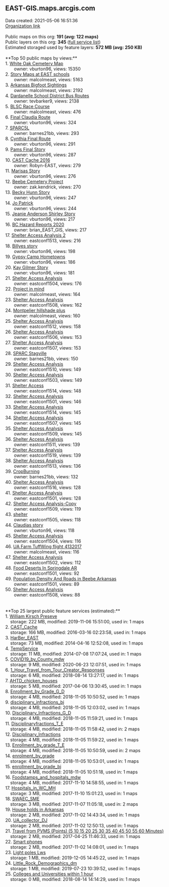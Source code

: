 <h2>EAST-GIS.maps.arcgis.com</h2> Data created: 2021-05-06 16:51:36 <br /><a target='new' href='https://EAST-GIS.maps.arcgis.com'>Organization link</a><br /><br />Public maps on this org: <b>191 (avg: 122 maps)</b><br />Public layers on this org: <b>345 </b>(<a target='new' href='https://services.arcgis.com/EIbKW3Nm8RCAgP3c/ArcGIS/rest/services'>full service list</a>)<br />Estimated storaged used by feature layers: <b>572 MB (avg: 250 KB)</b><br /><br />**Top 50 public maps by views:**<br />  1. <a target='new' href='https://www.arcgis.com/home/item.html?id=5dd0febc7aa14e159254e2011fc07dc6'>White Oak Cemetery Map</a> <br />  &nbsp;&nbsp;&nbsp;&nbsp; &nbsp;&nbsp;owner: vburton96, views: 15350<br />  2. <a target='new' href='https://www.arcgis.com/home/item.html?id=954bb39489de4423886371b40c575db3'>Story Maps at EAST schools</a> <br />  &nbsp;&nbsp;&nbsp;&nbsp; &nbsp;&nbsp;owner: malcolmeast, views: 5163<br />  3. <a target='new' href='https://www.arcgis.com/home/item.html?id=39f8de112eff4cc090518afb2cbdfc0d'>Arkansas Bigfoot Sightings</a> <br />  &nbsp;&nbsp;&nbsp;&nbsp; &nbsp;&nbsp;owner: malcolmeast, views: 2192<br />  4. <a target='new' href='https://www.arcgis.com/home/item.html?id=ffe938d3a0a24bc3a945142471c370bf'>Dardanelle School District Bus Routes</a> <br />  &nbsp;&nbsp;&nbsp;&nbsp; &nbsp;&nbsp;owner: tevbarker9, views: 2138<br />  5. <a target='new' href='https://www.arcgis.com/home/item.html?id=9bfe6c373af84bb3aa552c19d13a9999'>BLSC Race Course</a> <br />  &nbsp;&nbsp;&nbsp;&nbsp; &nbsp;&nbsp;owner: malcolmeast, views: 476<br />  6. <a target='new' href='https://www.arcgis.com/home/item.html?id=1aeede819eb049ab82a035e43d36cb62'>Final Claudia Route</a> <br />  &nbsp;&nbsp;&nbsp;&nbsp; &nbsp;&nbsp;owner: vburton96, views: 324<br />  7. <a target='new' href='https://www.arcgis.com/home/item.html?id=9c93b5276ddb497898e85b9f0a4b0152'>SPARC5L</a> <br />  &nbsp;&nbsp;&nbsp;&nbsp; &nbsp;&nbsp;owner: barnes21bb, views: 293<br />  8. <a target='new' href='https://www.arcgis.com/home/item.html?id=857617dc1cd74a879e2b883770b997a8'>Cynthia Final Route</a> <br />  &nbsp;&nbsp;&nbsp;&nbsp; &nbsp;&nbsp;owner: vburton96, views: 291<br />  9. <a target='new' href='https://www.arcgis.com/home/item.html?id=351053ca3732427890ea1ba5399aa86d'>Pams Final Story</a> <br />  &nbsp;&nbsp;&nbsp;&nbsp; &nbsp;&nbsp;owner: vburton96, views: 287<br />  10. <a target='new' href='https://www.arcgis.com/home/item.html?id=3cb397fd0ec14df2836e32d7c175689d'>CAST Cache 2016</a> <br />  &nbsp;&nbsp;&nbsp;&nbsp; &nbsp;&nbsp;owner: Robyn-EAST, views: 279<br />  11. <a target='new' href='https://www.arcgis.com/home/item.html?id=2a0aed54cc674c508d19377395cd2841'>Marisas Story</a> <br />  &nbsp;&nbsp;&nbsp;&nbsp; &nbsp;&nbsp;owner: vburton96, views: 276<br />  12. <a target='new' href='https://www.arcgis.com/home/item.html?id=44d64201c08c47c9b772e897971af19a'>Beebe Cemetery Project</a> <br />  &nbsp;&nbsp;&nbsp;&nbsp; &nbsp;&nbsp;owner: zak.kendrick, views: 270<br />  13. <a target='new' href='https://www.arcgis.com/home/item.html?id=4f8468a26f4e4465832bb4a91405d9cf'>Becky Hunn Story</a> <br />  &nbsp;&nbsp;&nbsp;&nbsp; &nbsp;&nbsp;owner: vburton96, views: 247<br />  14. <a target='new' href='https://www.arcgis.com/home/item.html?id=ff5ee54c1f4f48faaeaa87918b654d19'>Jo Patrick</a> <br />  &nbsp;&nbsp;&nbsp;&nbsp; &nbsp;&nbsp;owner: vburton96, views: 244<br />  15. <a target='new' href='https://www.arcgis.com/home/item.html?id=bc680e5d8c634a52b23f07e86b177372'>Jeanie Anderson Shirley Story</a> <br />  &nbsp;&nbsp;&nbsp;&nbsp; &nbsp;&nbsp;owner: vburton96, views: 217<br />  16. <a target='new' href='https://www.arcgis.com/home/item.html?id=3964d44ecacb45b4a162733045569307'>BC Hazard Reports 2020</a> <br />  &nbsp;&nbsp;&nbsp;&nbsp; &nbsp;&nbsp;owner: brian_EAST_GIS, views: 217<br />  17. <a target='new' href='https://www.arcgis.com/home/item.html?id=8008bebab8bb4338bec2b34648c85954'>Shelter Access Analysis 2</a> <br />  &nbsp;&nbsp;&nbsp;&nbsp; &nbsp;&nbsp;owner: eastconf1513, views: 216<br />  18. <a target='new' href='https://www.arcgis.com/home/item.html?id=5a820bab32224537b8e627bc2a95e5ab'>Billyes story</a> <br />  &nbsp;&nbsp;&nbsp;&nbsp; &nbsp;&nbsp;owner: vburton96, views: 198<br />  19. <a target='new' href='https://www.arcgis.com/home/item.html?id=67d224a59045408c877cd9b1345c2a40'>Gypsy Camp Hometowns</a> <br />  &nbsp;&nbsp;&nbsp;&nbsp; &nbsp;&nbsp;owner: vburton96, views: 186<br />  20. <a target='new' href='https://www.arcgis.com/home/item.html?id=64304d0d1f794263b75cfa317391601e'>Kay Gilmer Story</a> <br />  &nbsp;&nbsp;&nbsp;&nbsp; &nbsp;&nbsp;owner: vburton96, views: 181<br />  21. <a target='new' href='https://www.arcgis.com/home/item.html?id=27f4497c14074b308d02f8da22433f6e'>Shelter Access Analysis</a> <br />  &nbsp;&nbsp;&nbsp;&nbsp; &nbsp;&nbsp;owner: eastconf1504, views: 176<br />  22. <a target='new' href='https://www.arcgis.com/home/item.html?id=50f0d56a9e674401887d5984c07bd991'>Project in mind</a> <br />  &nbsp;&nbsp;&nbsp;&nbsp; &nbsp;&nbsp;owner: malcolmeast, views: 164<br />  23. <a target='new' href='https://www.arcgis.com/home/item.html?id=12904aee2d3e4d31a9b3e66eb09ed6c8'>Shelter Access Analysis</a> <br />  &nbsp;&nbsp;&nbsp;&nbsp; &nbsp;&nbsp;owner: eastconf1508, views: 162<br />  24. <a target='new' href='https://www.arcgis.com/home/item.html?id=3a3120a2601e45f7b63ea622d89325fd'>Montpelier hillshade plus</a> <br />  &nbsp;&nbsp;&nbsp;&nbsp; &nbsp;&nbsp;owner: malcolmeast, views: 160<br />  25. <a target='new' href='https://www.arcgis.com/home/item.html?id=4d138559e64b414e91330601951e08e9'>Shelter Access Analysis</a> <br />  &nbsp;&nbsp;&nbsp;&nbsp; &nbsp;&nbsp;owner: eastconf1512, views: 158<br />  26. <a target='new' href='https://www.arcgis.com/home/item.html?id=c1f513d4e20c48879da40966a1b8bc7a'>Shelter Access Analysis</a> <br />  &nbsp;&nbsp;&nbsp;&nbsp; &nbsp;&nbsp;owner: eastconf1506, views: 153<br />  27. <a target='new' href='https://www.arcgis.com/home/item.html?id=38dcb8eae69f44a6b96cb17bc8114db8'>Shelter Access Analysis</a> <br />  &nbsp;&nbsp;&nbsp;&nbsp; &nbsp;&nbsp;owner: eastconf1507, views: 153<br />  28. <a target='new' href='https://www.arcgis.com/home/item.html?id=1ecdea68cd1a44629f047b6c5ddd7eb4'>SPARC Stagville</a> <br />  &nbsp;&nbsp;&nbsp;&nbsp; &nbsp;&nbsp;owner: barnes21bb, views: 150<br />  29. <a target='new' href='https://www.arcgis.com/home/item.html?id=76a93afb5f2c451fa139aa9ca80f362e'>Shelter Access Analysis</a> <br />  &nbsp;&nbsp;&nbsp;&nbsp; &nbsp;&nbsp;owner: eastconf1510, views: 149<br />  30. <a target='new' href='https://www.arcgis.com/home/item.html?id=990769333fb24ecf8b64c376fc48cd52'>Shelter Access Analysis</a> <br />  &nbsp;&nbsp;&nbsp;&nbsp; &nbsp;&nbsp;owner: eastconf1503, views: 149<br />  31. <a target='new' href='https://www.arcgis.com/home/item.html?id=266101a438e24b559995866857886797'>Shelter Access</a> <br />  &nbsp;&nbsp;&nbsp;&nbsp; &nbsp;&nbsp;owner: eastconf1514, views: 148<br />  32. <a target='new' href='https://www.arcgis.com/home/item.html?id=7a1a62b6072441809e7dc6d0b30e2f06'>Shelter Access Analysis</a> <br />  &nbsp;&nbsp;&nbsp;&nbsp; &nbsp;&nbsp;owner: eastconf1501, views: 146<br />  33. <a target='new' href='https://www.arcgis.com/home/item.html?id=dd14ae00e96d42328d104a825e69be8b'>Shelter Access Analysis</a> <br />  &nbsp;&nbsp;&nbsp;&nbsp; &nbsp;&nbsp;owner: eastconf1514, views: 145<br />  34. <a target='new' href='https://www.arcgis.com/home/item.html?id=a2798c8492f44fed98bce3f925cf0719'>Shelter Access Analysis</a> <br />  &nbsp;&nbsp;&nbsp;&nbsp; &nbsp;&nbsp;owner: eastconf1507, views: 145<br />  35. <a target='new' href='https://www.arcgis.com/home/item.html?id=54c64fb65ef847308eb817d9b0eff1d8'>Shelter Access Analysis</a> <br />  &nbsp;&nbsp;&nbsp;&nbsp; &nbsp;&nbsp;owner: eastconf1509, views: 145<br />  36. <a target='new' href='https://www.arcgis.com/home/item.html?id=5b6337c650ee4d53892c6697ebdd2758'>Shelter Access Analysis</a> <br />  &nbsp;&nbsp;&nbsp;&nbsp; &nbsp;&nbsp;owner: eastconf1511, views: 139<br />  37. <a target='new' href='https://www.arcgis.com/home/item.html?id=b338c385c51b406c9c73d84aa8a16236'>Shelter Access Analysis</a> <br />  &nbsp;&nbsp;&nbsp;&nbsp; &nbsp;&nbsp;owner: eastconf1519, views: 139<br />  38. <a target='new' href='https://www.arcgis.com/home/item.html?id=f58bbec270b94152a6253d42819ae6ac'>Shelter Access Analysis</a> <br />  &nbsp;&nbsp;&nbsp;&nbsp; &nbsp;&nbsp;owner: eastconf1513, views: 136<br />  39. <a target='new' href='https://www.arcgis.com/home/item.html?id=6f2c430953324c27b91f71e023d097f1'>CropBurning</a> <br />  &nbsp;&nbsp;&nbsp;&nbsp; &nbsp;&nbsp;owner: barnes21bb, views: 132<br />  40. <a target='new' href='https://www.arcgis.com/home/item.html?id=9c1fbe0599e74fca984dfc6fba48665e'>Shelter Access Analysis</a> <br />  &nbsp;&nbsp;&nbsp;&nbsp; &nbsp;&nbsp;owner: eastconf1516, views: 128<br />  41. <a target='new' href='https://www.arcgis.com/home/item.html?id=e8175452af7646fd9a80218f046cdf4b'>Shelter Access Analysis</a> <br />  &nbsp;&nbsp;&nbsp;&nbsp; &nbsp;&nbsp;owner: eastconf1501, views: 128<br />  42. <a target='new' href='https://www.arcgis.com/home/item.html?id=9e64066f06754e28a549fc802649a9fd'>Shelter Access Analysis-Copy</a> <br />  &nbsp;&nbsp;&nbsp;&nbsp; &nbsp;&nbsp;owner: eastconf1509, views: 119<br />  43. <a target='new' href='https://www.arcgis.com/home/item.html?id=cedf2bc08a0c496e87fdfec85beaced9'>shelter</a> <br />  &nbsp;&nbsp;&nbsp;&nbsp; &nbsp;&nbsp;owner: eastconf1505, views: 118<br />  44. <a target='new' href='https://www.arcgis.com/home/item.html?id=8444271a41964da38866c1e5088209f3'>Claudias story</a> <br />  &nbsp;&nbsp;&nbsp;&nbsp; &nbsp;&nbsp;owner: vburton96, views: 118<br />  45. <a target='new' href='https://www.arcgis.com/home/item.html?id=1d1f154e18564c17ab14fabc266c2809'>Shelter Access Analysis</a> <br />  &nbsp;&nbsp;&nbsp;&nbsp; &nbsp;&nbsp;owner: eastconf1504, views: 116<br />  46. <a target='new' href='https://www.arcgis.com/home/item.html?id=e67a499dbe054b8fa89e5058f5ff7965'>UA Farm TuffWing flight 4132017</a> <br />  &nbsp;&nbsp;&nbsp;&nbsp; &nbsp;&nbsp;owner: malcolmeast, views: 116<br />  47. <a target='new' href='https://www.arcgis.com/home/item.html?id=cfef5f66944e40288d5e5b2a5cbed6d0'>Shelter Access Analysis</a> <br />  &nbsp;&nbsp;&nbsp;&nbsp; &nbsp;&nbsp;owner: eastconf1502, views: 112<br />  48. <a target='new' href='https://www.arcgis.com/home/item.html?id=14541f3076a647bf808c582deb751d9f'>Food Deserts In Springdale AR</a> <br />  &nbsp;&nbsp;&nbsp;&nbsp; &nbsp;&nbsp;owner: eastconf1501, views: 92<br />  49. <a target='new' href='https://www.arcgis.com/home/item.html?id=2ab048f8a8c54d858556ca7d7914c43b'>Population Density And Roads in Beebe Arkansas</a> <br />  &nbsp;&nbsp;&nbsp;&nbsp; &nbsp;&nbsp;owner: eastconf1501, views: 89<br />  50. <a target='new' href='https://www.arcgis.com/home/item.html?id=617d48156de34516993163a770c64bc2'>Shelter Access Analysis</a> <br />  &nbsp;&nbsp;&nbsp;&nbsp; &nbsp;&nbsp;owner: eastconf1508, views: 88<br /><br /><br />**Top 25 largest public feature services (estimated):**<br /> 1. <a target='new' href='https://www.arcgis.com/home/item.html?id=81d3e9562f2646b59bb573cf801caddf'>William Kirsch Preseve</a><br /> &nbsp;&nbsp;&nbsp;&nbsp;storage: 222 MB, modified: 2019-11-06 15:51:00,  used in: 1 maps<br /> 2. <a target='new' href='https://www.arcgis.com/home/item.html?id=b0a8224fe42f48c689d44a23bc880552'>CAST_Cache</a><br /> &nbsp;&nbsp;&nbsp;&nbsp;storage: 166 MB, modified: 2016-03-16 02:23:58,  used in: 1 maps<br /> 3. <a target='new' href='https://www.arcgis.com/home/item.html?id=4c7e9ed3fdc04447a673199643f5a8e0'>HarBer_EAST</a><br /> &nbsp;&nbsp;&nbsp;&nbsp;storage: 73 MB, modified: 2014-04-16 12:52:08,  used in: 1 maps<br /> 4. <a target='new' href='https://www.arcgis.com/home/item.html?id=aa65c503cf954c898df0e76b5837489b'>TempService</a><br /> &nbsp;&nbsp;&nbsp;&nbsp;storage: 11 MB, modified: 2014-07-08 17:07:24,  used in: 1 maps<br /> 5. <a target='new' href='https://www.arcgis.com/home/item.html?id=134e54f4843040dc9c791af31ae4e481'>COVID19_by_County_mdw</a><br /> &nbsp;&nbsp;&nbsp;&nbsp;storage: 9 MB, modified: 2020-06-23 12:07:51,  used in: 1 maps<br /> 6. <a target='new' href='https://www.arcgis.com/home/item.html?id=2dc439fe3a534802a2e7bfea813adcc5'>1_Hour_Travel_from_Tour_Creator_Responses</a><br /> &nbsp;&nbsp;&nbsp;&nbsp;storage: 6 MB, modified: 2018-08-14 13:27:17,  used in: 1 maps<br /> 7. <a target='new' href='https://www.arcgis.com/home/item.html?id=8cdd14dece254a6eb90fd6323e7ada31'>AHTD_chicken_houses</a><br /> &nbsp;&nbsp;&nbsp;&nbsp;storage: 5 MB, modified: 2017-04-06 13:30:45,  used in: 1 maps<br /> 8. <a target='new' href='https://www.arcgis.com/home/item.html?id=b01bad81d1e94bfe9e1c54225dc3b52e'>Enrollment_by_Grade_G_D</a><br /> &nbsp;&nbsp;&nbsp;&nbsp;storage: 4 MB, modified: 2018-11-05 10:50:52,  used in: 1 maps<br /> 9. <a target='new' href='https://www.arcgis.com/home/item.html?id=139cc45d06af44fd8acb5468deaf927e'>disciplinary_infractions_bj</a><br /> &nbsp;&nbsp;&nbsp;&nbsp;storage: 4 MB, modified: 2018-11-05 12:03:02,  used in: 1 maps<br /> 10. <a target='new' href='https://www.arcgis.com/home/item.html?id=58eabaffb8f94b60a3272b66948e69d6'>Disciplinary_Infractions_G_D</a><br /> &nbsp;&nbsp;&nbsp;&nbsp;storage: 4 MB, modified: 2018-11-05 11:59:21,  used in: 1 maps<br /> 11. <a target='new' href='https://www.arcgis.com/home/item.html?id=db1448287cf24884846a1dcb98c3bebc'>Disciplinaryfractions_T_E</a><br /> &nbsp;&nbsp;&nbsp;&nbsp;storage: 4 MB, modified: 2018-11-05 11:58:42,  used in: 2 maps<br /> 12. <a target='new' href='https://www.arcgis.com/home/item.html?id=6776d14d6f4a4bc3be4a2adc74bc3c02'>Disciplinary_Infractions</a><br /> &nbsp;&nbsp;&nbsp;&nbsp;storage: 4 MB, modified: 2018-11-05 11:59:22,  used in: 1 maps<br /> 13. <a target='new' href='https://www.arcgis.com/home/item.html?id=daef4a1045424b5fb043ffb115f601cf'>Enrollment_by_grade_T_E</a><br /> &nbsp;&nbsp;&nbsp;&nbsp;storage: 4 MB, modified: 2018-11-05 10:50:59,  used in: 2 maps<br /> 14. <a target='new' href='https://www.arcgis.com/home/item.html?id=4df2cbd694a34ef8b7b4c43abc5a57a1'>enrolment_by_grade</a><br /> &nbsp;&nbsp;&nbsp;&nbsp;storage: 4 MB, modified: 2018-11-05 10:53:01,  used in: 1 maps<br /> 15. <a target='new' href='https://www.arcgis.com/home/item.html?id=df4d01c6536c4520b8d108860e60c453'>enrollment_by_grade_bj</a><br /> &nbsp;&nbsp;&nbsp;&nbsp;storage: 4 MB, modified: 2018-11-05 10:51:18,  used in: 1 maps<br /> 16. <a target='new' href='https://www.arcgis.com/home/item.html?id=607d8af26ba14354bc24de114b18ab59'>Foodstamps_and_hospitals_mdw</a><br /> &nbsp;&nbsp;&nbsp;&nbsp;storage: 4 MB, modified: 2017-11-10 14:58:55,  used in: 1 maps<br /> 17. <a target='new' href='https://www.arcgis.com/home/item.html?id=aae09727d84d44d8823dd15fffcbde55'>Hospitals_in_WC_MH</a><br /> &nbsp;&nbsp;&nbsp;&nbsp;storage: 3 MB, modified: 2017-11-10 15:01:23,  used in: 1 maps<br /> 18. <a target='new' href='https://www.arcgis.com/home/item.html?id=ef55a3ee4c884fb3a31386bacafdb362'>SWAEC_SME</a><br /> &nbsp;&nbsp;&nbsp;&nbsp;storage: 3 MB, modified: 2017-11-07 11:05:18,  used in: 2 maps<br /> 19. <a target='new' href='https://www.arcgis.com/home/item.html?id=4e2409776a0c49f985c92b2ea73b99fa'>House holds in Arkansas</a><br /> &nbsp;&nbsp;&nbsp;&nbsp;storage: 2 MB, modified: 2017-11-02 14:43:34,  used in: 1 maps<br /> 20. <a target='new' href='https://www.arcgis.com/home/item.html?id=031b6ee529994ee899dcde232a1a4a0f'>UA_collector_DJ</a><br /> &nbsp;&nbsp;&nbsp;&nbsp;storage: 2 MB, modified: 2017-11-02 12:50:13,  used in: 1 maps<br /> 21. <a target='new' href='https://www.arcgis.com/home/item.html?id=6db4ab465d454dcdb8d0baa01e8c4951'>Travel from PVMS (Points) (5 10 15 20 25 30 35 40 45 50 55 60 Minutes)</a><br /> &nbsp;&nbsp;&nbsp;&nbsp;storage: 2 MB, modified: 2017-04-25 11:46:33,  used in: 1 maps<br /> 22. <a target='new' href='https://www.arcgis.com/home/item.html?id=5c850a0bcb86404184a2884ed41f6f19'>Smart phones</a><br /> &nbsp;&nbsp;&nbsp;&nbsp;storage: 2 MB, modified: 2017-11-02 14:08:01,  used in: 1 maps<br /> 23. <a target='new' href='https://www.arcgis.com/home/item.html?id=99dd7f74a77b4948a6c2e89950a9f821'>Light poles Lws</a><br /> &nbsp;&nbsp;&nbsp;&nbsp;storage: 1 MB, modified: 2019-12-05 14:45:22,  used in: 1 maps<br /> 24. <a target='new' href='https://www.arcgis.com/home/item.html?id=b55a63aae16f48cc83560510343d2ff9'>Little_Rock_Demographics_dm</a><br /> &nbsp;&nbsp;&nbsp;&nbsp;storage: 1 MB, modified: 2019-07-23 10:39:52,  used in: 1 maps<br /> 25. <a target='new' href='https://www.arcgis.com/home/item.html?id=6c2b8ebc48b2452bae0f13789e2a54d8'>Colleges and Universities within 1 hour</a><br /> &nbsp;&nbsp;&nbsp;&nbsp;storage: 0 MB, modified: 2018-08-14 14:14:29,  used in: 1 maps<br />